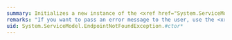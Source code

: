 ```yaml
---
summary: Initializes a new instance of the <xref href="System.ServiceModel.EndpointNotFoundException"></xref> class.
remarks: "If you want to pass an error message to the user, use the <xref:System.ServiceModel.EndpointNotFoundException.%23ctor%28System.String%29> constructor.  \n  \n If you want to pass an error message and a reference to the inner exception that is the cause of the exception to the user, use the <xref:System.ServiceModel.EndpointNotFoundException.%23ctor%28System.String%2CSystem.Exception%29> constructor.  \n  \n If you want to pass serialization information and streaming context, use the <xref:System.ServiceModel.EndpointNotFoundException.%23ctor%28System.Runtime.Serialization.SerializationInfo%2CSystem.Runtime.Serialization.StreamingContext%29> constructor."
uid: System.ServiceModel.EndpointNotFoundException.#ctor*
---
```

